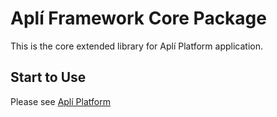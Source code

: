 # Aplí Framework Core Package

This is the core extended library for Aplí Platform application.

## Start to Use

Please see [Aplí Platform](https://github.com/dmandrade/apli-platform)

